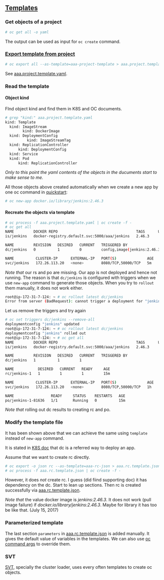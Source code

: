 ## [Templates](https://docs.openshift.org/latest/dev_guide/templates.html#dev-guide-templates)

### Get objects of a project

```sh
# oc get all -o yaml
```

The output can be used as input for <code>oc create</code> command.

### [Export template from project](https://docs.openshift.org/latest/dev_guide/templates.html#export-as-template)


```sh
# oc export all --as-template=aaa-project-template > aaa.project.template.yaml
```

See [aaa.project.template.yaml](../files/aaa.project.template.yaml).

### Read the template

#### Object kind

FInd object kind and find them in K8S and OC documents.

```sh
# grep "kind:" aaa.project.template.yaml 
kind: Template
  kind: ImageStream
        kind: DockerImage
  kind: DeploymentConfig
          kind: ImageStreamTag
  kind: ReplicationController
      kind: DeploymentConfig
  kind: Service
  kind: Pod
      kind: ReplicationController
```

*Only to this point the yaml contents of the objects in the ducuments start to make sense to me.*

All those objects above created automatically when we create a new app by one oc command in [quickstart](quickstart.md):


```sh
# oc new-app docker.io/library/jenkins:2.46.3
```

#### Recreate the objects via template

```sh
# oc process -f aaa.project.template.yaml | oc create -f -
# oc get all
NAME         DOCKER REPO                                    TAGS      UPDATED
is/jenkins   docker-registry.default.svc:5000/aaa/jenkins   2.46.3    

NAME         REVISION   DESIRED   CURRENT   TRIGGERED BY
dc/jenkins   0          1         0         config,image(jenkins:2.46.3)

NAME          CLUSTER-IP      EXTERNAL-IP   PORT(S)              AGE
svc/jenkins   172.26.113.20   <none>        8080/TCP,50000/TCP   5m
```

*Note that* our rs and po are missing. Our app is not deployed and hence not running. The reason is that <code>dc/jenkins</code> is configured with triggers when we use <code>new-app</code> command to generate those objects. When you try to <code>rollout</code> them manually, it does not work either.

```sh
root@ip-172-31-7-124: ~ # oc rollout latest dc/jenkins
Error from server (BadRequest): cannot trigger a deployment for "jenkins" because it contains unresolved images
```

Let us remove the triggers and try again

```sh
# oc set triggers dc/jenkins --remove-all 
deploymentconfig "jenkins" updated
root@ip-172-31-7-124: ~ # oc rollout latest dc/jenkins
deploymentconfig "jenkins" rolled out
root@ip-172-31-7-124: ~ # oc get all
NAME         DOCKER REPO                                    TAGS      UPDATED
is/jenkins   docker-registry.default.svc:5000/aaa/jenkins   2.46.3    

NAME         REVISION   DESIRED   CURRENT   TRIGGERED BY
dc/jenkins   1          1         1         

NAME           DESIRED   CURRENT   READY     AGE
rc/jenkins-1   1         1         1         15m

NAME          CLUSTER-IP      EXTERNAL-IP   PORT(S)              AGE
svc/jenkins   172.26.113.20   <none>        8080/TCP,50000/TCP   1h

NAME                 READY     STATUS    RESTARTS   AGE
po/jenkins-1-81636   1/1       Running   0          15m
```

*Note that* rolling out dc results to creating rc and po.


### Modify the template file

It has been shown above that we can achieve the same using <code>template</code> instead of <code>new-app</code> command.

It is stated in [K8S doc](https://kubernetes.io/docs/concepts/workloads/controllers/deployment/) that dc is a referred way to deploy an app.

Assume that we want to create rc directly.

```sh
# oc export -o json rc --as-template=aaa-rc-json > aaa.rc.template.json
# oc process -f aaa.rc.template.json | oc create -f -
```

However, it does *not* create rc. I guess (did fiind supporting doc) it has dependency on the dc. Start to lean up sections. Then rc is created successfully via [aaa.rc.template.json](aaa.rc.template.json).

*Note that* the value docker image is _jenkins:2.46.3_. It does not work (pull image failure) if _docker.io/library/jenkins:2.46.3_. Maybe for library it has too be like that. (July 15, 2017)

### Parameterized template

The last section <code>parameters</code> in [aaa.rc.template.json](../files/aaa.rc.template.json) is added manually. It gives the default value of variables in the templates. We can also use [oc command args](https://docs.openshift.org/latest/dev_guide/templates.html#templates-parameters) to override them.


### SVT

[SVT](https://github.com/openshift/svt), specially the cluster loader, uses every often templates to create oc objects.

